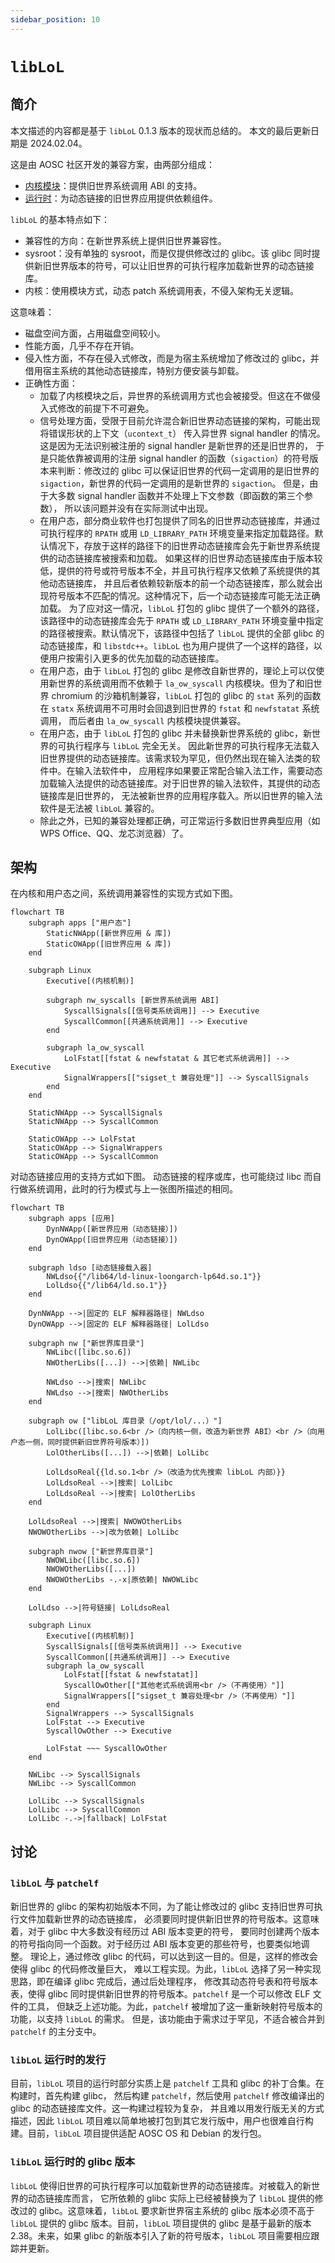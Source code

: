 ```yaml
---
sidebar_position: 10
---
```


# `libLoL`

## 简介

本文描述的内容都是基于 `libLoL` 0.1.3 版本的现状而总结的。
本文的最后更新日期是 2024.02.04。

这是由 AOSC 社区开发的兼容方案，由两部分组成：

* [内核模块](https://github.com/AOSC-Dev/la_ow_syscall)：提供旧世界系统调用 ABI 的支持。
* [运行时](https://github.com/shankerwangmiao/liblol)：为动态链接的旧世界应用提供依赖组件。

`libLoL` 的基本特点如下：

* 兼容性的方向：在新世界系统上提供旧世界兼容性。
* sysroot：没有单独的 sysroot，而是仅提供修改过的 glibc。该 glibc 同时提供新旧世界版本的符号，可以让旧世界的可执行程序加载新世界的动态链接库。
* 内核：使用模块方式，动态 patch 系统调用表，不侵入架构无关逻辑。

这意味着：

* 磁盘空间方面，占用磁盘空间较小。
* 性能方面，几乎不存在开销。
* 侵入性方面，不存在侵入式修改，而是为宿主系统增加了修改过的 glibc，并借用宿主系统的其他动态链接库，特别方便安装与卸载。
* 正确性方面：
    * 加载了内核模块之后，异世界的系统调用方式也会被接受。但这在不做侵入式修改的前提下不可避免。
    * 信号处理方面，受限于目前允许混合新旧世界动态链接的架构，可能出现将错误形状的上下文（`ucontext_t`）
      传入异世界 signal handler 的情况。这是因为无法识别被注册的 signal handler 是新世界的还是旧世界的，
      于是只能依靠被调用的注册 signal handler 的函数（`sigaction`）的符号版本来判断：修改过的 glibc
      可以保证旧世界的代码一定调用的是旧世界的 `sigaction`，新世界的代码一定调用的是新世界的 `sigaction`。
      但是，由于大多数 signal handler 函数并不处理上下文参数（即函数的第三个参数），
      所以该问题并没有在实际测试中出现。
    * 在用户态，部分商业软件也打包提供了同名的旧世界动态链接库，并通过可执行程序的 `RPATH` 或用
      `LD_LIBRARY_PATH` 环境变量来指定加载路径。默认情况下，存放于这样的路径下的旧世界动态链接库会先于新世界系统提供的动态链接库被搜索和加载。
      如果这样的旧世界动态链接库由于版本较低，提供的符号或符号版本不全，并且可执行程序又依赖了系统提供的其他动态链接库，
      并且后者依赖较新版本的前一个动态链接库，那么就会出现符号版本不匹配的情况。这种情况下，后一个动态链接库可能无法正确加载。
      为了应对这一情况，`libLoL` 打包的 glibc 提供了一个额外的路径，该路径中的动态链接库会先于 `RPATH` 或 `LD_LIBRARY_PATH`
      环境变量中指定的路径被搜索。默认情况下，该路径中包括了 `libLoL` 提供的全部 glibc 的动态链接库，和 `libstdc++`。`libLoL`
      也为用户提供了一个这样的路径，以便用户按需引入更多的优先加载的动态链接库。
    * 在用户态，由于 `libLoL` 打包的 glibc 是修改自新世界的，理论上可以仅使用新世界的系统调用而不依赖于 `la_ow_syscall` 内核模块。但为了和旧世界 chromium
      的沙箱机制兼容，`libLoL` 打包的 glibc 的 `stat` 系列的函数在 `statx` 系统调用不可用时会回退到旧世界的 `fstat` 和 `newfstatat` 系统调用，
      而后者由 `la_ow_syscall` 内核模块提供兼容。
    * 在用户态，由于 `libLoL` 打包的 glibc 并未替换新世界系统的 glibc，新世界的可执行程序与 `libLoL` 完全无关。
      因此新世界的可执行程序无法载入旧世界提供的动态链接库。该需求较为罕见，但仍然出现在输入法类的软件中。在输入法软件中，
      应用程序如果要正常配合输入法工作，需要动态加载输入法提供的动态链接库。对于旧世界的输入法软件，其提供的动态链接库是旧世界的，
      无法被新世界的应用程序载入。所以旧世界的输入法软件是无法被 `libLoL` 兼容的。
    * 除此之外，已知的兼容处理都正确，可正常运行多数旧世界典型应用（如 WPS Office、QQ、龙芯浏览器）了。

## 架构

在内核和用户态之间，系统调用兼容性的实现方式如下图。

```mermaid
flowchart TB
    subgraph apps ["用户态"]
        StaticNWApp([新世界应用 & 库])
        StaticOWApp([旧世界应用 & 库])
    end

    subgraph Linux
        Executive[(内核机制)]

        subgraph nw_syscalls [新世界系统调用 ABI]
            SyscallSignals[[信号类系统调用]] --> Executive
            SyscallCommon[[共通系统调用]] --> Executive
        end

        subgraph la_ow_syscall
            LolFstat[[fstat & newfstatat & 其它老式系统调用]] --> Executive
            SignalWrappers[["sigset_t 兼容处理"]] --> SyscallSignals
        end
    end

    StaticNWApp --> SyscallSignals
    StaticNWApp --> SyscallCommon

    StaticOWApp --> LolFstat
    StaticOWApp --> SignalWrappers
    StaticOWApp --> SyscallCommon
```

对动态链接应用的支持方式如下图。
动态链接的程序或库，也可能绕过 libc 而自行做系统调用，此时的行为模式与上一张图所描述的相同。

```mermaid
flowchart TB
    subgraph apps [应用]
        DynNWApp([新世界应用（动态链接）])
        DynOWApp([旧世界应用（动态链接）])
    end

    subgraph ldso [动态链接载入器]
        NWLdso{{"/lib64/ld-linux-loongarch-lp64d.so.1"}}
        LolLdso{{"/lib64/ld.so.1"}}
    end

    DynNWApp -->|固定的 ELF 解释器路径| NWLdso
    DynOWApp -->|固定的 ELF 解释器路径| LolLdso

    subgraph nw ["新世界库目录"]
        NWLibc([libc.so.6])
        NWOtherLibs([...]) -->|依赖| NWLibc

        NWLdso -->|搜索| NWLibc
        NWLdso -->|搜索| NWOtherLibs
    end

    subgraph ow ["libLoL 库目录（/opt/lol/...）"]
        LolLibc([libc.so.6<br />（向内核一侧，改造为新世界 ABI）<br />（向用户态一侧，同时提供新旧世界符号版本）])
        LolOtherLibs([...]) -->|依赖| LolLibc

        LolLdsoReal{{ld.so.1<br />（改造为优先搜索 libLoL 内部）}}
        LolLdsoReal -->|搜索| LolLibc
        LolLdsoReal -->|搜索| LolOtherLibs
    end

    LolLdsoReal -->|搜索| NWOWOtherLibs
    NWOWOtherLibs -->|改为依赖| LolLibc

    subgraph nwow ["新世界库目录"]
        NWOWLibc([libc.so.6])
        NWOWOtherLibs([...])
        NWOWOtherLibs -.-x|原依赖| NWOWLibc
    end

    LolLdso -->|符号链接| LolLdsoReal

    subgraph Linux
        Executive[(内核机制)]
        SyscallSignals[[信号类系统调用]] --> Executive
        SyscallCommon[[共通系统调用]] --> Executive
        subgraph la_ow_syscall
            LolFstat[[fstat & newfstatat]]
            SyscallOwOther[["其他老式系统调用<br />（不再使用）"]]
            SignalWrappers[["sigset_t 兼容处理<br />（不再使用）"]]
        end
        SignalWrappers --> SyscallSignals
        LolFstat --> Executive
        SyscallOwOther --> Executive

        LolFstat ~~~ SyscallOwOther
    end

    NWLibc --> SyscallSignals
    NWLibc --> SyscallCommon

    LolLibc --> SyscallSignals
    LolLibc --> SyscallCommon
    LolLibc -.->|fallback| LolFstat
```

## 讨论

### `libLoL` 与 `patchelf`

新旧世界的 glibc 的架构初始版本不同，为了能让修改过的 glibc 支持旧世界可执行文件加载新世界的动态链接库，
必须要同时提供新旧世界的符号版本。这意味着，对于 glibc 中大多数没有经历过 ABI 版本变更的符号，
要同时创建两个版本的符号指向同一个函数。对于经历过 ABI 版本变更的那些符号，也要类似地调整。
理论上，通过修改 glibc 的代码，可以达到这一目的。但是，这样的修改会使得 glibc 的代码修改量巨大，
难以工程实现。为此，`libLoL` 选择了另一种实现思路，即在编译 glibc 完成后，通过后处理程序，
修改其动态符号表和符号版本表，使得 glibc 同时提供新旧世界的符号版本。`patchelf` 是一个可以修改 ELF 文件的工具，
但缺乏上述功能。为此，`patchelf` 被增加了这一重新映射符号版本的功能，以支持 `libLoL` 的需求。
但是，该功能由于需求过于罕见，不适合被合并到 `patchelf` 的主分支中。

### `libLoL` 运行时的发行

目前，`libLoL` 项目的运行时部分实质上是 `patchelf` 工具和 glibc 的补丁合集。在构建时，首先构建 glibc，
然后构建 `patchelf`，然后使用 `patchelf` 修改编译出的 glibc 的动态链接库文件。这一构建过程较为复杂，
并且难以用发行版无关的方式描述，因此 `libLoL` 项目难以简单地被打包到其它发行版中，用户也很难自行构建。目前，`libLoL`
项目提供适配 AOSC OS 和 Debian 的发行包。

### `libLoL` 运行时的 glibc 版本

`libLoL` 使得旧世界的可执行程序可以加载新世界的动态链接库。对被载入的新世界的动态链接库而言，
它所依赖的 glibc 实际上已经被替换为了 `libLoL` 提供的修改过的 glibc。这意味着，`libLoL`
要求新世界宿主系统的 glibc 版本必须不高于 `libLoL` 提供的 glibc 版本。目前，`libLoL` 项目提供的
glibc 是基于最新的版本 2.38。未来，如果 glibc 的新版本引入了新的符号版本，`libLoL`
项目需要相应跟踪并更新。
